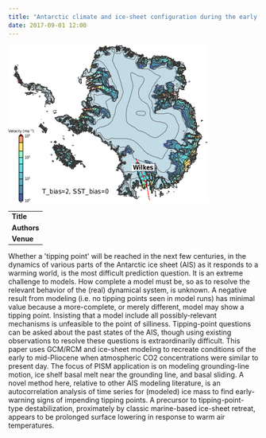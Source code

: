 ```yaml
---
title: "Antarctic climate and ice-sheet configuration during the early Pliocene interglacial at 4.23 Ma"
date: 2017-09-01 12:00
---
```


![](/img/applications/golledgeetal2017cp.png)


||
|-
| **Title** | [Antarctic climate and ice-sheet configuration during the early Pliocene interglacial at 4.23 Ma](https://doi.org/10.5194/cp-13-959-2017) |
| **Authors** | [N. Golledge](http://www.victoria.ac.nz/antarctic/about/staff/nick-golledge) and others |
| **Venue** | [Climate of the Past](https://www.climate-of-the-past.net/index.html) |

Whether a 'tipping point' will be reached in the next few centuries, in the dynamics of various parts of the Antarctic ice sheet (AIS) as it responds to a warming world, is the most difficult prediction question. It is an extreme challenge to models. How complete a model must be, so as to resolve the relevant behavior of the (real) dynamical system, is unknown. A negative result from modeling (i.e. no tipping points seen in model runs) has minimal value because a more-complete, or merely different, model may show a tipping point. Insisting that a model include all possibly-relevant mechanisms is unfeasible to the point of silliness.
Tipping-point questions can be asked about the past states of the AIS, though using existing observations to resolve these questions is extraordinarily difficult. This paper uses GCM/RCM and ice-sheet modeling to recreate conditions of the early to mid-Pliocene when atmospheric CO2 concentrations were similar to present day. The focus of PISM application is on modeling grounding-line motion, ice shelf basal melt near the grounding line, and basal sliding. A novel method here, relative to other AIS modeling literature, is an autocorrelation analysis of time series for (modeled) ice mass to find early-warning signs of impending tipping points. A precursor to tipping-point-type destabilization, proximately by classic marine-based ice-sheet retreat, appears to be prolonged surface lowering in response to warm air temperatures.

